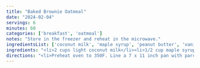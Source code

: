 ```yaml
---
title: "Baked Brownie Oatmeal"
date: "2024-02-04"
servings: 6
minutes: 60
categories: ['breakfast', 'oatmeal']
notes: "Store in the freezer and reheat in the microwave."
ingredientsList: ['coconut milk', 'maple syrup', 'peanut butter', 'vanilla extract', 'old-fashioned rolled oats', 'cocoa powder', 'ground flax seed', 'chocolate']
ingredients: "<li>2 cups light coconut milk</li><li>1/2 cup maple syrup</li><li>1/3 cup peanut butter</li><li>1 tsp vanilla extract</li><li>2 cups old-fashioned rolled oats</li><li>1/4 cup cocoa powder</li><li>1 tsp baking powder</li><li>1 tbsp ground flax seeds</li><li>pinch of salt</li><li>1/3 cup chocolate chips</li>"
directions: "<li>Preheat oven to 350F. Line a 7 x 11 inch pan with parchment paper; set aside.</li><li>In a large mixing bowl, first mix all wet ingredients until thoroughly combined, then mix in dry ingredients until smooth. Fold in chocolate chips, then pour the full mixture into your prepared pan.</li><li>Bake for 40 minutes or until set (no longer liquidy).</li><li>Enjoy! Store in the fridge or freezer and reheat in the microwave/toaster oven to eat!</li>"
---
```

